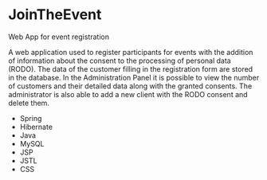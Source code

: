 # JoinTheEvent

Web App for event registration

A web application used to register participants for events with the addition of information about the consent to the processing of personal data (RODO). The data of the customer filling in the registration form are stored in the database. In the Administration Panel it is possible to view the number of customers and their detailed data along with the granted consents. The administrator is also able to add a new client with the RODO consent and delete them. 

- Spring
- Hibernate
- Java
- MySQL
- JSP
- JSTL
- CSS
